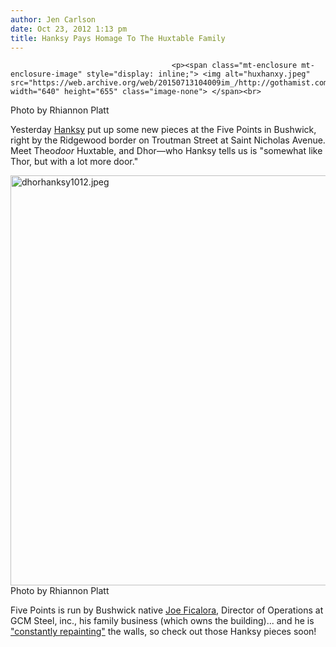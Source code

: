 ```yaml
---
author: Jen Carlson
date: Oct 23, 2012 1:13 pm
title: Hanksy Pays Homage To The Huxtable Family
---
```


	
										<p><span class="mt-enclosure mt-enclosure-image" style="display: inline;"> <img alt="huxhanxy.jpeg" src="https://web.archive.org/web/20150713104009im_/http://gothamist.com/attachments/arts_jen/huxhanxy.jpeg" width="640" height="655" class="image-none"> </span><br>
<span class="photo_caption">Photo by Rhiannon Platt</span></p>

<p>Yesterday <a href="https://web.archive.org/web/20150713104009/http://gothamist.com/tags/hanksy">Hanksy</a> put up some new pieces at the Five Points in Bushwick, right by the Ridgewood border on Troutman Street at Saint Nicholas Avenue. Meet Theo<em>door</em> Huxtable, and Dhor&#x2014;who Hanksy tells us is &quot;somewhat like Thor, but with a lot more door.&quot;</p>

<p><span class="mt-enclosure mt-enclosure-image" style="display: inline;"> <img alt="dhorhanksy1012.jpeg" src="https://web.archive.org/web/20150713104009im_/http://gothamist.com/attachments/arts_jen/dhorhanksy1012.jpeg" width="640" height="656" class="image-none"> </span><br>
<span class="photo_caption">Photo by Rhiannon Platt</span></p>

<p>Five Points is run by Bushwick native <a href="https://web.archive.org/web/20150713104009/http://bushwickdaily.com/2012/09/a-tour-of-the-five-points-street-gallery-with-joe-ficalora/">Joe Ficalora</a>, Director of Operations at GCM Steel, inc., his family business (which owns the building)... and he is <a href="https://web.archive.org/web/20150713104009/http://bushwickdaily.com/2012/10/why-joe-ficalora-maintains-five-points/">&quot;constantly repainting&quot;</a> the walls, so check out those Hanksy pieces soon!</p>					
										
									
				